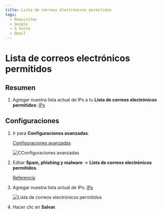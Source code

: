 ```yaml
---
title: Lista de correos electrónicos permitidos
tags:
  - Requisitos
  - Google
  - G Suite
  - Gmail
---
```

# Lista de correos electrónicos permitidos

## Resumen

1. Agregar nuestra lista actual de IPs a tu **Lista de correos electrónicos permitidos**: [IPs](../ips.html#separado-por-virgulas)

## Configuraciones

1. Ir para **Configuraciones avanzadas**.

   [Configuraciones avanzadas](https://admin.google.com/AdminHome#ServiceSettings/service=email&subtab=filters)

   ![CConfiguraciones avanzadas](https://cdn.phishx.io/phishx-docs/images/google_admin_05.webp)

2. Editar **Spam, phishing y malware** -> **Lista de correos electrónicos permitidos**.

   [Referencia](https://support.google.com/a/answer/60751)

3. Agregar nuestra lista actual de IPs: [IPs](../ips.html#separado-por-virgulas)

   ![Lista de correos electrónicos permitidos](https://cdn.phishx.io/phishx-docs/images/google_admin_06.webp)

4. Hacer clic en **Salvar**.